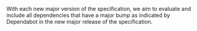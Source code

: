 With each new major version of the specification, we aim to evaluate and include all dependencies that have a major bump as indicated by Dependabot in the new major release of the specification.
